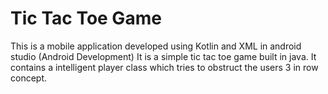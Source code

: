 # Tic Tac Toe Game
This is a mobile application developed using Kotlin and XML in android studio (Android Development)
It is a simple tic tac toe game built in java. It contains a intelligent player class which tries to obstruct the users 3 in row concept.
